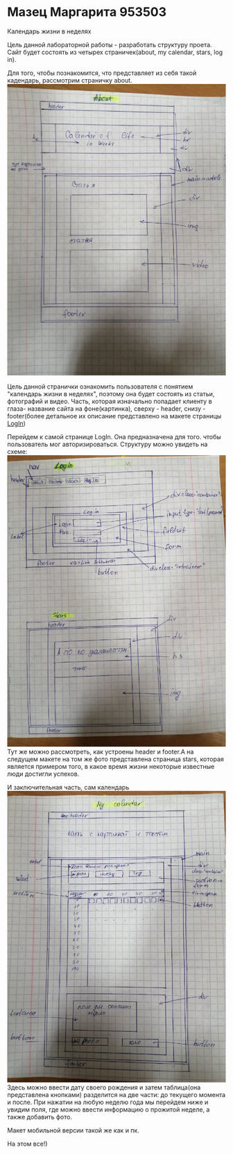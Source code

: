 # Мазец Маргарита 953503

Календарь жизни в неделях

Цель данной лабораторной работы - разработать структуру проета. Сайт будет состоять из четырех страничек(about, my calendar, stars, log in).

Для того, чтобы познакомится, что представляет из себя такой кадендарь, рассмотрим страничку about.![Database Schema](photo/About.jpg)
 
Цель данной странички ознакомить пользователя с понятием "календарь жизни в неделях", поэтому она будет состоять из статьи, фотографий и видео. Часть, которая изначально попадает клиенту в глаза- название сайта на фоне(картинка), сверху - header, снизу - footer(более детальное их описание представлено на макете страницы [LogIn](https://github.com/rita-mazets/MyCalendarSite/blob/lab2/photo/LoginStars.jpg))

Перейдем к самой странице LogIn. Она предназначена для того. чтобы пользователь мог авторизироваться. Структуру можно увидеть на схеме: ![Database Schema](photo/LoginStars.jpg) Тут же можно рассмотреть, как устроены header и footer.А на следущем макете на том же фото представлена страница stars, которая является примером того, в какое время жизни некоторые известные люди достигли успехов.

И заключительная часть, сам календарь![Database Schema](photo/MyCalendar.jpg)
Здесь можно ввести дату своего рождения и затем таблица(она представлена кнопками) разделится на две части: до текущего момента и после. При нажатии на любую неделю года
мы перейдем ниже и увидим поля, где можно ввести информацию о прожитой неделе, а также добавить фото.

Макет мобильной версии такой же как и пк.

На этом все!)
